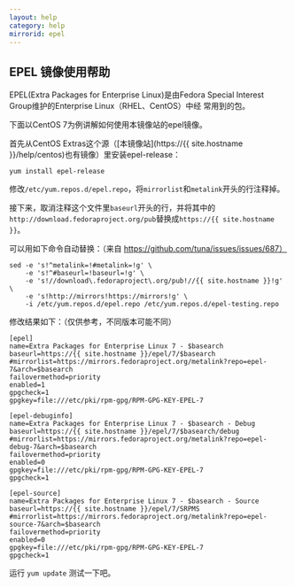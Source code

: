 ```yaml
---
layout: help
category: help
mirrorid: epel
---
```


## EPEL 镜像使用帮助

EPEL(Extra Packages for Enterprise Linux)是由Fedora Special Interest Group维护的Enterprise Linux（RHEL、CentOS）中经
常用到的包。


下面以CentOS 7为例讲解如何使用本镜像站的epel镜像。

首先从CentOS Extras这个源（[本镜像站](https://{{ site.hostname }}/help/centos)也有镜像）里安装epel-release：

```
yum install epel-release
```

<!-- 当前tuna已经在epel的官方镜像列表里，所以不需要其他配置，mirrorlist机制就能让你的服务器就近使用tuna的镜像。-->
修改`/etc/yum.repos.d/epel.repo`，将`mirrorlist`和`metalink`开头的行注释掉。

接下来，取消注释这个文件里`baseurl`开头的行，并将其中的`http://download.fedoraproject.org/pub`替换成`https://{{ site.hostname }}`。

可以用如下命令自动替换：（来自 https://github.com/tuna/issues/issues/687） 

```
sed -e 's!^metalink=!#metalink=!g' \
    -e 's!^#baseurl=!baseurl=!g' \
    -e 's!//download\.fedoraproject\.org/pub!//{{ site.hostname }}!g' \
    -e 's!http://mirrors!https://mirrors!g' \
    -i /etc/yum.repos.d/epel.repo /etc/yum.repos.d/epel-testing.repo
```

修改结果如下：（仅供参考，不同版本可能不同）

```
[epel]
name=Extra Packages for Enterprise Linux 7 - $basearch
baseurl=https://{{ site.hostname }}/epel/7/$basearch
#mirrorlist=https://mirrors.fedoraproject.org/metalink?repo=epel-7&arch=$basearch
failovermethod=priority
enabled=1
gpgcheck=1
gpgkey=file:///etc/pki/rpm-gpg/RPM-GPG-KEY-EPEL-7

[epel-debuginfo]
name=Extra Packages for Enterprise Linux 7 - $basearch - Debug
baseurl=https://{{ site.hostname }}/epel/7/$basearch/debug
#mirrorlist=https://mirrors.fedoraproject.org/metalink?repo=epel-debug-7&arch=$basearch
failovermethod=priority
enabled=0
gpgkey=file:///etc/pki/rpm-gpg/RPM-GPG-KEY-EPEL-7
gpgcheck=1

[epel-source]
name=Extra Packages for Enterprise Linux 7 - $basearch - Source
baseurl=https://{{ site.hostname }}/epel/7/SRPMS
#mirrorlist=https://mirrors.fedoraproject.org/metalink?repo=epel-source-7&arch=$basearch
failovermethod=priority
enabled=0
gpgkey=file:///etc/pki/rpm-gpg/RPM-GPG-KEY-EPEL-7
gpgcheck=1
```

运行 `yum update` 测试一下吧。
